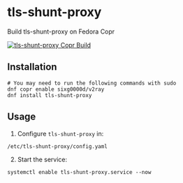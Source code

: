 # tls-shunt-proxy

Build tls-shunt-proxy on Fedora Copr

[![tls-shunt-proxy Copr Build](https://copr.fedorainfracloud.org/coprs/sixg0000d/v2ray/package/tls-shunt-proxy/status_image/last_build.png)](https://copr.fedorainfracloud.org/coprs/sixg0000d/v2ray/package/tls-shunt-proxy/)

## Installation
```shell
# You may need to run the following commands with sudo
dnf copr enable sixg0000d/v2ray
dnf install tls-shunt-proxy
```

## Usage
1. Configure `tls-shunt-proxy` in:
```
/etc/tls-shunt-proxy/config.yaml
```
2. Start the service:
```shell
systemctl enable tls-shunt-proxy.service --now
```
